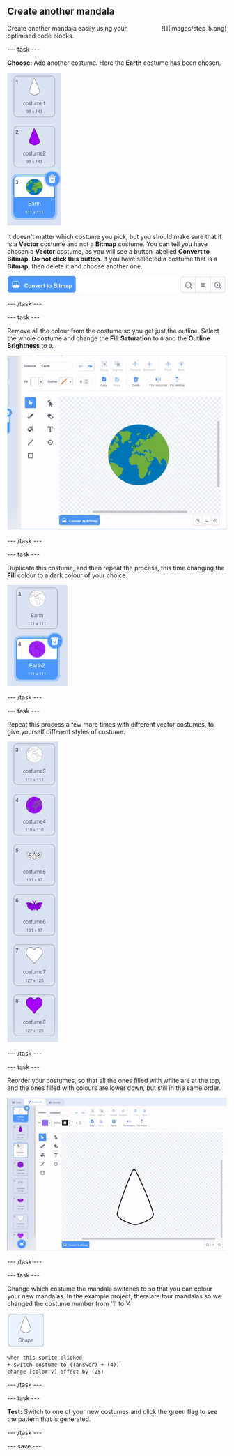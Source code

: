 ## Create another mandala

<div style="display: flex; flex-wrap: wrap">
<div style="flex-basis: 200px; flex-grow: 1; margin-right: 15px;">
Create another mandala easily using your optimised code blocks.
</div>
<div>
![](images/step_5.png)
</div>
</div>

--- task ---

**Choose:** Add another costume. Here the **Earth** costume has been chosen.

![The Earth costume from the Scratch library.](images/earth_costume.png)

It doesn't matter which costume you pick, but you should make sure that it is a **Vector** costume and not a **Bitmap** costume. You can tell you have chosen a **Vector** costume, as you will see a button labelled **Convert to Bitmap**. **Do not click this button**. If you have selected a costume that is a **Bitmap**, then delete it and choose another one.

![The 'Convert to Bitmap' button.](images/convert_to_bitmap.png)

--- /task ---

--- task ---

Remove all the colour from the costume so you get just the outline. Select the whole costume and change the **Fill** **Saturation** to `0` and the **Outline** **Brightness** to `0`.

![Animation showing the 'Earth' costume being selected, then the 'Fill' and 'Outline' colours being changed.](images/edit_costume.gif)

--- /task ---

--- task ---

Duplicate this costume, and then repeat the process, this time changing the **Fill** colour to a dark colour of your choice.

![The two Earth costumes, one filled in white and the other in purple.](images/earth_costumes.png)

--- /task ---

--- task ---

Repeat this process a few more times with different vector costumes, to give yourself different styles of costume.

![Earth, butterfly, and heart costumes shown with white and purple fills.](images/multiple_costumes.png)

--- /task ---

--- task ---

Reorder your costumes, so that all the ones filled with white are at the top, and the ones filled with colours are lower down, but still in the same order.

![Animation of the costumes being placed in order, with the white costumes at the top and the coloured ones further down, but in the same order.](images/order_costumes.gif)

--- /task ---

--- task ---

Change which costume the mandala switches to so that you can colour your new mandalas. In the example project, there are four mandalas so we changed the costume number from '1' to '4'

![The shape sprite.](images/shape_sprite.png)

```blocks3
when this sprite clicked
+ switch costume to ((answer) + (4))
change [color v] effect by (25)
```

--- /task ---

--- task ---

**Test:** Switch to one of your new costumes and click the green flag to see the pattern that is generated.

--- /task ---

--- save ---
